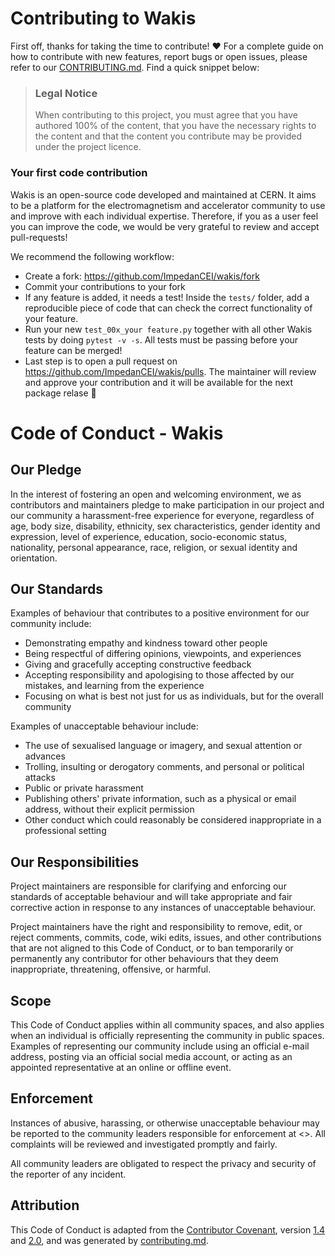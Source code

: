 # Contributing to Wakis

First off, thanks for taking the time to contribute! ❤️ For a complete guide on how to contribute with new features, report bugs or open issues, please refer to our [CONTRIBUTING.md](https://github.com/ImpedanCEI/wakis/blob/main/CONTRIBUTING.md). Find a quick snippet below:

> ### Legal Notice <!-- omit in toc -->
> When contributing to this project, you must agree that you have authored 100% of the content, that you have the necessary rights to the content and that the content you contribute may be provided under the project licence.

### Your first code contribution
Wakis is an open-source code developed and maintained at CERN. It aims to be a platform for the electromagnetism and accelerator community to use and improve with each individual expertise. Therefore, if you as a user feel you can improve the code, we would be very grateful to review and accept pull-requests!

We recommend the following workflow:
* Create a fork: https://github.com/ImpedanCEI/wakis/fork 
* Commit your contributions to your fork
* If any feature is added, it needs a test! Inside the `tests/` folder, add a reproducible piece of code that can check the correct functionality of your feature. 
* Run your new `test_00x_your feature.py` together with all other Wakis tests by doing `pytest -v -s`. All tests must be passing before your feature can be merged!
* Last step is to open a pull request on https://github.com/ImpedanCEI/wakis/pulls. The maintainer will review and approve your contribution and it will be available for the next package relase 🎉

# Code of Conduct - Wakis

## Our Pledge

In the interest of fostering an open and welcoming environment, we as
contributors and maintainers pledge to make participation in our project and
our community a harassment-free experience for everyone, regardless of age, body
size, disability, ethnicity, sex characteristics, gender identity and expression,
level of experience, education, socio-economic status, nationality, personal
appearance, race, religion, or sexual identity and orientation.

## Our Standards

Examples of behaviour that contributes to a positive environment for our
community include:

* Demonstrating empathy and kindness toward other people
* Being respectful of differing opinions, viewpoints, and experiences
* Giving and gracefully accepting constructive feedback
* Accepting responsibility and apologising to those affected by our mistakes,
  and learning from the experience
* Focusing on what is best not just for us as individuals, but for the
  overall community

Examples of unacceptable behaviour include:

* The use of sexualised language or imagery, and sexual attention or advances
* Trolling, insulting or derogatory comments, and personal or political attacks
* Public or private harassment
* Publishing others' private information, such as a physical or email
  address, without their explicit permission
* Other conduct which could reasonably be considered inappropriate in a
  professional setting

## Our Responsibilities

Project maintainers are responsible for clarifying and enforcing our standards of
acceptable behaviour and will take appropriate and fair corrective action in
response to any instances of unacceptable behaviour.

Project maintainers have the right and responsibility to remove, edit, or reject
comments, commits, code, wiki edits, issues, and other contributions that are
not aligned to this Code of Conduct, or to ban
temporarily or permanently any contributor for other behaviours that they deem
inappropriate, threatening, offensive, or harmful.

## Scope

This Code of Conduct applies within all community spaces, and also applies when
an individual is officially representing the community in public spaces.
Examples of representing our community include using an official e-mail address,
posting via an official social media account, or acting as an appointed
representative at an online or offline event.

## Enforcement

Instances of abusive, harassing, or otherwise unacceptable behaviour may be
reported to the community leaders responsible for enforcement at <>.
All complaints will be reviewed and investigated promptly and fairly.

All community leaders are obligated to respect the privacy and security of the
reporter of any incident.

## Attribution

This Code of Conduct is adapted from the [Contributor Covenant](https://contributor-covenant.org/), version
[1.4](https://www.contributor-covenant.org/version/1/4/code-of-conduct/code_of_conduct.md) and
[2.0](https://www.contributor-covenant.org/version/2/0/code_of_conduct/code_of_conduct.md),
and was generated by [contributing.md](https://contributing.md/generator).
